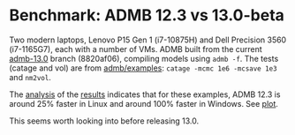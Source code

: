 # Benchmark: ADMB 12.3 vs 13.0-beta

Two modern laptops, Lenovo P15 Gen 1 (i7-10875H) and Dell Precision 3560
(i7-1165G7), each with a number of VMs. ADMB built from the current
[admb-13.0](https://github.com/admb-project/admb/tree/admb-13.0) branch
(8820af06), compiling models using `admb -f`. The tests (catage and vol) are
from
[admb/examples](https://github.com/admb-project/admb/tree/main/examples/admb):
`catage -mcmc 1e6 -mcsave 1e3` and `nm2vol`.

The [analysis](analysis.R) of the [results](results.csv) indicates that for
these examples, ADMB 12.3 is around 25% faster in Linux and around 100% faster
in Windows. See [plot](plot.pdf).

This seems worth looking into before releasing 13.0.
